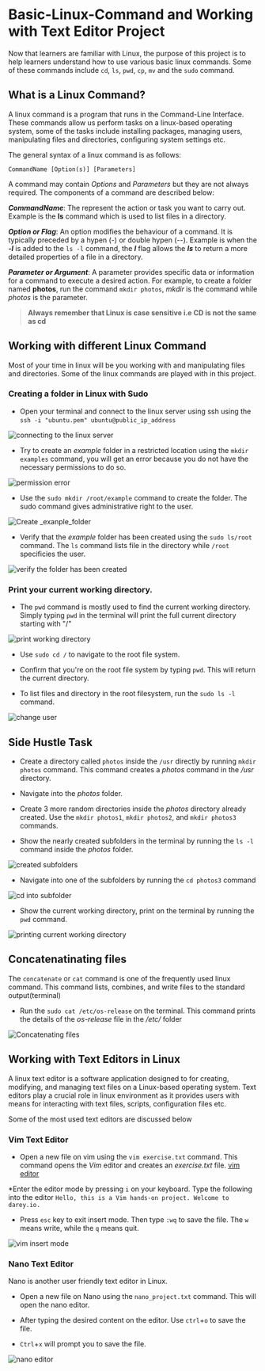 # Basic-Linux-Command and Working with Text Editor Project

Now that learners are familiar with Linux, the purpose of this project is to help learners understand how to use various basic linux commands. Some of these commands include ``cd``, ``ls``, ``pwd``, ``cp``, ``mv`` and the ``sudo`` command. 

## What is a Linux Command?

A linux command is a program that runs in the Command-Line Interface. These commands allow us perform tasks on a linux-based operating system, some of the tasks include installing packages, managing users, manipulating files and directories, configuring system settings etc.

The general syntax of a linux command is as follows: 

``CommandName [Option(s)] [Parameters]``

A command may contain _Options_ and _Parameters_ but they are not always required. The components of a command are described below:

*__CommandName__*: The represent the action or task you want to carry out. Example is the **ls** command which is used to list files in a directory.

**_Option or Flag_**: An option modifies the behaviour of a command. It is typically preceded by a hypen (-) or double hypen (--). Example is when the **_-l_** is added to the ``ls -l`` command, the **_l_** flag allows the **_ls_** to return a more detailed properties of a file in a directory.

**_Parameter or Argument_**: A parameter provides specific data or information for a command to execute a desired action. For example, to create a folder named **photos**, run the command ``mkdir photos``, _mkdir_ is the command while _photos_ is the parameter.

> **Always remember that Linux is case sensitive i.e CD is not the same as cd**


## Working with different Linux Command

Most of your time in linux will be you working with and manipulating files and directories. Some of the linux commands are played with in this project.

### Creating a folder in Linux with Sudo

* Open your terminal and connect to the linux server using ssh using the ``ssh -i "ubuntu.pem" ubuntu@public_ip_address``

![connecting to the linux server](Images/connecting-server.png)

* Try to create an _example_ folder in a restricted location using the ``mkdir examples`` command, you will get an error because you do not have the necessary permissions to do so.

![permission error](Images/mkdir-root-failure.png)

* Use the ``sudo mkdir /root/example`` command to create the folder. The sudo command gives administrative right to the user.

![Create _exanple_folder](Images/sudo-mkdir.png)

* Verify that the _example_ folder has been created using the ``sudo ls/root`` command. The `ls` command lists file in the directory while `/root` specificies the user.

![verify the folder has been created](Images/sudo-lsroot.png)

### Print your current working directory.

* The ``pwd`` command is mostly used to find the current working directory. Simply typing ``pwd`` in the terminal will print the full current directory starting with "/"

![print working directory](Images/pwd-command.png)

* Use ``sudo cd /`` to navigate to the root file system.

* Confirm that you're on the root file system by typing ``pwd``. This will return the current directory.

* To list files and directory in the root filesystem, run the ``sudo ls -l`` command.

![change user](Images/change-usr.png)

## Side Hustle Task

* Create a directory called `photos` inside the `/usr` directly by running ``mkdir photos`` command. This command creates a _photos_ command in the _/usr_ directory.

* Navigate into the _photos_ folder.

* Create 3 more random directories inside the _photos_ directory already created. Use the ``mkdir photos1``, ``mkdir photos2``, and ``mkdir photos3`` commands.

* Show the nearly created subfolders in the terminal by running the ``ls -l`` command inside the _photos_ folder.

![created subfolders](Images/side-task.png)

* Navigate into one of the subfolders by running the ``cd photos3`` command

![cd into subfolder](Images/cd-task.png)

* Show the current working directory, print on the terminal by running the ``pwd`` command.

![printing current working directory](Images/pwd-task.png)

## Concatenatinating files

The `concatenate` or `cat` command is one of the frequently used linux command. This command lists, combines, and write files to the standard output(terminal)

* Run the ``sudo cat /etc/os-release`` on the terminal. This command prints the details of the _os-release_ file in the _/etc/_ folder

![Concatenating files](Images/cat-etc.png)

## Working with Text Editors in Linux

A linux text editor is a software application designed to for creating, modifying, and managing text files on a Linux-based operating system. Text editors play a crucial role in linux environment as it provides users with means for interacting with text files, scripts, configuration files etc.

Some of the most used text editors are discussed below

### Vim Text Editor

* Open a new file on vim using the ``vim exercise.txt`` command. This command opens the *Vim* editor and creates an *exercise.txt* file.
[vim editor](Images/vim-editor.png)

*Enter the editor mode by pressing `i` on your keyboard. Type the following into the editor `Hello, this is a Vim hands-on project. Welcome to darey.io.`

* Press `esc` key to exit insert mode. Then type `:wq` to save the file. The `w` means write, while the `q` means quit.

![vim insert mode](Images/vim-insert-mode.png)

### Nano Text Editor

Nano is another user friendly text editor in Linux.

* Open a new file on Nano using the ``nano_project.txt`` command. This will open the nano editor.

* After typing the desired content on the editor. Use `ctrl`+`o` to save the file.

* `Ctrl`+`x` will prompt you to save the file.

![nano editor](Images/nano-editor.png)
